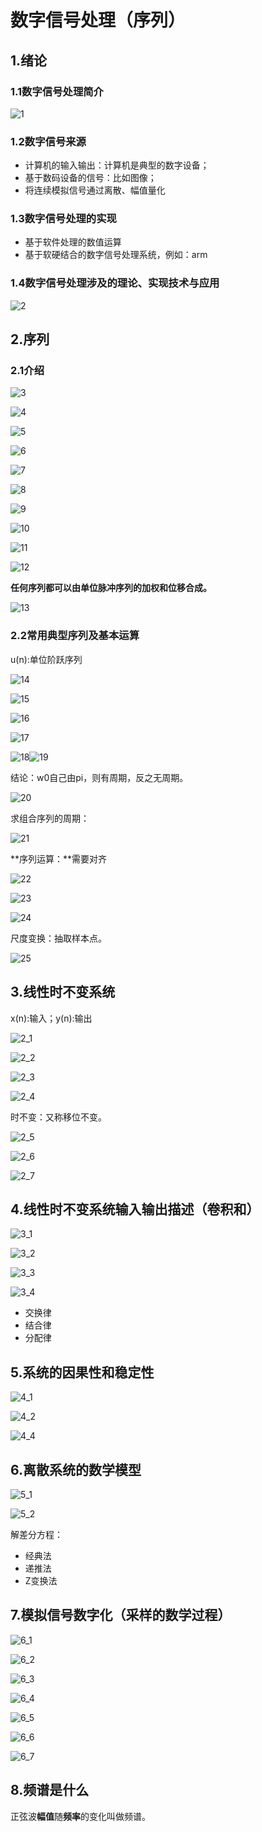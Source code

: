 # 数字信号处理（序列）

## 1.绪论

### 1.1数字信号处理简介

![1](https://raw.githubusercontent.com/yyhlovehh/yyhlovehh.github.io/master/202312101159012.png)

### 1.2数字信号来源

- 计算机的输入输出：计算机是典型的数字设备；
- 基于数码设备的信号：比如图像；
- 将连续模拟信号通过离散、幅值量化

### 1.3数字信号处理的实现

- 基于软件处理的数值运算
- 基于软硬结合的数字信号处理系统，例如：arm

### 1.4数字信号处理涉及的理论、实现技术与应用

![2](https://raw.githubusercontent.com/yyhlovehh/yyhlovehh.github.io/master/202312101209635.png)

## 2.序列

### 2.1介绍

![3](https://raw.githubusercontent.com/yyhlovehh/yyhlovehh.github.io/master/202312101212355.png)

![4](https://raw.githubusercontent.com/yyhlovehh/yyhlovehh.github.io/master/202312101222101.png)

![5](https://raw.githubusercontent.com/yyhlovehh/yyhlovehh.github.io/master/202312101222707.png)

![6](https://raw.githubusercontent.com/yyhlovehh/yyhlovehh.github.io/master/202312101225751.png)

![7](https://raw.githubusercontent.com/yyhlovehh/yyhlovehh.github.io/master/202312101228238.png)

![8](https://raw.githubusercontent.com/yyhlovehh/yyhlovehh.github.io/master/202312101226955.png)

![9](https://raw.githubusercontent.com/yyhlovehh/yyhlovehh.github.io/master/202312101227388.png)

![10](https://raw.githubusercontent.com/yyhlovehh/yyhlovehh.github.io/master/202312101228303.png)

![11](https://raw.githubusercontent.com/yyhlovehh/yyhlovehh.github.io/master/202312101230034.png)

![12](https://raw.githubusercontent.com/yyhlovehh/yyhlovehh.github.io/master/202312101228935.png)

**任何序列都可以由单位脉冲序列的加权和位移合成。**

![13](https://raw.githubusercontent.com/yyhlovehh/yyhlovehh.github.io/master/202312101232856.png)

### 2.2常用典型序列及基本运算

u(n):单位阶跃序列

![14](https://raw.githubusercontent.com/yyhlovehh/yyhlovehh.github.io/master/202312101237791.png)

![15](https://raw.githubusercontent.com/yyhlovehh/yyhlovehh.github.io/master/202312101239551.png)

![16](https://raw.githubusercontent.com/yyhlovehh/yyhlovehh.github.io/master/202312101243471.png)

![17](https://raw.githubusercontent.com/yyhlovehh/yyhlovehh.github.io/master/202312101244302.png)

![18](https://raw.githubusercontent.com/yyhlovehh/yyhlovehh.github.io/master/202312101246301.png)![19](https://raw.githubusercontent.com/yyhlovehh/yyhlovehh.github.io/master/202312101248670.png)

结论：w0自己由pi，则有周期，反之无周期。

![20](https://raw.githubusercontent.com/yyhlovehh/yyhlovehh.github.io/master/202312101250391.png)

求组合序列的周期：

![21](https://raw.githubusercontent.com/yyhlovehh/yyhlovehh.github.io/master/202312101251656.png)

**序列运算：**需要对齐

![22](https://raw.githubusercontent.com/yyhlovehh/yyhlovehh.github.io/master/202312101253928.png)

![23](https://raw.githubusercontent.com/yyhlovehh/yyhlovehh.github.io/master/202312101254142.png)

![24](https://raw.githubusercontent.com/yyhlovehh/yyhlovehh.github.io/master/202312101258314.png)

尺度变换：抽取样本点。

![25](https://raw.githubusercontent.com/yyhlovehh/yyhlovehh.github.io/master/202312101258282.png)

## 3.线性时不变系统

x(n):输入；y(n):输出

![2_1](https://raw.githubusercontent.com/yyhlovehh/yyhlovehh.github.io/master/202312101308796.png)

![2_2](https://raw.githubusercontent.com/yyhlovehh/yyhlovehh.github.io/master/202312101308763.png)

![2_3](https://raw.githubusercontent.com/yyhlovehh/yyhlovehh.github.io/master/202312101308471.png)

![2_4](https://raw.githubusercontent.com/yyhlovehh/yyhlovehh.github.io/master/202312101309333.png)

时不变：又称移位不变。

![2_5](https://raw.githubusercontent.com/yyhlovehh/yyhlovehh.github.io/master/202312101312611.png)

![2_6](https://raw.githubusercontent.com/yyhlovehh/yyhlovehh.github.io/master/202312101312074.png)

![2_7](https://raw.githubusercontent.com/yyhlovehh/yyhlovehh.github.io/master/202312101314001.png)

## 4.线性时不变系统输入输出描述（卷积和）

![3_1](https://raw.githubusercontent.com/yyhlovehh/yyhlovehh.github.io/master/202312101318675.png)

![3_2](https://raw.githubusercontent.com/yyhlovehh/yyhlovehh.github.io/master/202312101320000.png)

![3_3](https://raw.githubusercontent.com/yyhlovehh/yyhlovehh.github.io/master/202312101324606.png)

![3_4](https://raw.githubusercontent.com/yyhlovehh/yyhlovehh.github.io/master/202312101325084.png)

- 交换律
- 结合律
- 分配律

## 5.系统的因果性和稳定性

![4_1](https://raw.githubusercontent.com/yyhlovehh/yyhlovehh.github.io/master/202312101352206.png)

![4_2](https://raw.githubusercontent.com/yyhlovehh/yyhlovehh.github.io/master/202312101353114.png)

![4_4](https://raw.githubusercontent.com/yyhlovehh/yyhlovehh.github.io/master/202312101355806.png)

## 6.离散系统的数学模型

![5_1](https://raw.githubusercontent.com/yyhlovehh/yyhlovehh.github.io/master/202312101359963.png)

![5_2](https://raw.githubusercontent.com/yyhlovehh/yyhlovehh.github.io/master/202312101401701.png)

解差分方程：

- 经典法
- 递推法
- Z变换法

## 7.模拟信号数字化（采样的数学过程）

![6_1](https://raw.githubusercontent.com/yyhlovehh/yyhlovehh.github.io/master/202312101405832.png)

![6_2](https://raw.githubusercontent.com/yyhlovehh/yyhlovehh.github.io/master/202312101406479.png)

![6_3](https://raw.githubusercontent.com/yyhlovehh/yyhlovehh.github.io/master/202312101410034.png)

![6_4](https://raw.githubusercontent.com/yyhlovehh/yyhlovehh.github.io/master/202312101411718.png)

![6_5](https://raw.githubusercontent.com/yyhlovehh/yyhlovehh.github.io/master/202312101412326.png)

![6_6](https://raw.githubusercontent.com/yyhlovehh/yyhlovehh.github.io/master/202312101415360.png)

![6_7](https://raw.githubusercontent.com/yyhlovehh/yyhlovehh.github.io/master/202312101418132.png)

## 8.频谱是什么

正弦波**幅值**随**频率**的变化叫做频谱。